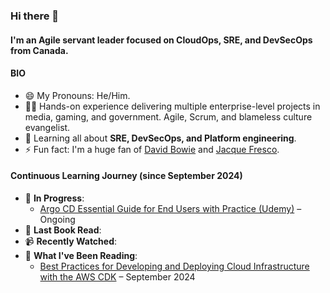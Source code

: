### Hi there 👋

#### I'm an Agile servant leader focused on CloudOps, SRE, and DevSecOps from Canada.

#### BIO

- 😄 My Pronouns: He/Him.
- 👨‍🏭 Hands-on experience delivering multiple enterprise-level projects in media, gaming, and government. Agile, Scrum, and blameless culture evangelist.
- 🌱 Learning all about **SRE, DevSecOps, and Platform engineering**.
- ⚡️ Fun fact: I'm a huge fan of [David Bowie](https://www.youtube.com/watch?v=iYYRH4apXDo) and [Jacque Fresco](https://youtu.be/VbsIP8kYUFc).

#### Continuous Learning Journey (since September 2024)

- 🎯 **In Progress**:
  - [Argo CD Essential Guide for End Users with Practice (Udemy)](https://www.udemy.com/course/argo-cd-essential-guide-for-end-users-with-practice/) – Ongoing
- 📖 **Last Book Read**: 
- 📹 **Recently Watched**: 
- 📰 **What I've Been Reading**: 
  - [Best Practices for Developing and Deploying Cloud Infrastructure with the AWS CDK](https://docs.aws.amazon.com/cdk/v2/guide/best-practices.html) – September 2024
